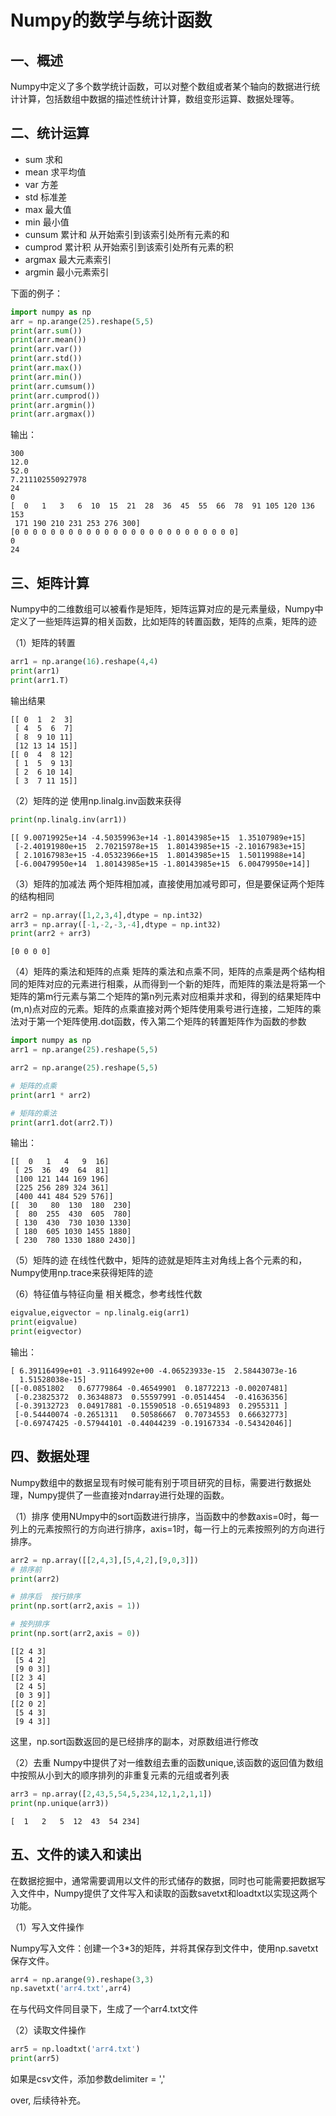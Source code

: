 # Numpy的数学与统计函数

## 一、概述
Numpy中定义了多个数学统计函数，可以对整个数组或者某个轴向的数据进行统计计算，包括数组中数据的描述性统计计算，数组变形运算、数据处理等。


## 二、统计运算
* sum 求和
* mean 求平均值
* var 方差
* std 标准差
* max 最大值
* min 最小值
* cunsum 累计和  从开始索引到该索引处所有元素的和
* cumprod 累计积 从开始索引到该索引处所有元素的积
* argmax 最大元素索引
* argmin 最小元素索引


下面的例子：
```python
import numpy as np
arr = np.arange(25).reshape(5,5)
print(arr.sum())
print(arr.mean())
print(arr.var())
print(arr.std())
print(arr.max())
print(arr.min())
print(arr.cumsum())
print(arr.cumprod())
print(arr.argmin())
print(arr.argmax())

```
输出：
```
300
12.0
52.0
7.211102550927978
24
0
[  0   1   3   6  10  15  21  28  36  45  55  66  78  91 105 120 136 153
 171 190 210 231 253 276 300]
[0 0 0 0 0 0 0 0 0 0 0 0 0 0 0 0 0 0 0 0 0 0 0 0 0]
0
24
```

## 三、矩阵计算
Numpy中的二维数组可以被看作是矩阵，矩阵运算对应的是元素量级，Numpy中定义了一些矩阵运算的相关函数，比如矩阵的转置函数，矩阵的点乘，矩阵的迹

（1）矩阵的转置
```python
arr1 = np.arange(16).reshape(4,4)
print(arr1)
print(arr1.T)

```
输出结果
```
[[ 0  1  2  3]
 [ 4  5  6  7]
 [ 8  9 10 11]
 [12 13 14 15]]
[[ 0  4  8 12]
 [ 1  5  9 13]
 [ 2  6 10 14]
 [ 3  7 11 15]]

```

（2）矩阵的逆
使用np.linalg.inv函数来获得

```python
print(np.linalg.inv(arr1))

```
```
[[ 9.00719925e+14 -4.50359963e+14 -1.80143985e+15  1.35107989e+15]
 [-2.40191980e+15  2.70215978e+15  1.80143985e+15 -2.10167983e+15]
 [ 2.10167983e+15 -4.05323966e+15  1.80143985e+15  1.50119988e+14]
 [-6.00479950e+14  1.80143985e+15 -1.80143985e+15  6.00479950e+14]]
```

（3）矩阵的加减法
两个矩阵相加减，直接使用加减号即可，但是要保证两个矩阵的结构相同

```python
arr2 = np.array([1,2,3,4],dtype = np.int32)
arr3 = np.array([-1,-2,-3,-4],dtype = np.int32)
print(arr2 + arr3)
```

```
[0 0 0 0]
```

（4）矩阵的乘法和矩阵的点乘
矩阵的乘法和点乘不同，矩阵的点乘是两个结构相同的矩阵对应的元素进行相乘，从而得到一个新的矩阵，而矩阵的乘法是将第一个矩阵的第m行元素与第二个矩阵的第n列元素对应相乘并求和，得到的结果矩阵中(m,n)点对应的元素。矩阵的点乘直接对两个矩阵使用乘号进行连接，二矩阵的乘法对于第一个矩阵使用.dot函数，传入第二个矩阵的转置矩阵作为函数的参数

```python
import numpy as np
arr1 = np.arange(25).reshape(5,5)

arr2 = np.arange(25).reshape(5,5)

# 矩阵的点乘
print(arr1 * arr2)

# 矩阵的乘法
print(arr1.dot(arr2.T))

```
输出：
```
[[  0   1   4   9  16]
 [ 25  36  49  64  81]
 [100 121 144 169 196]
 [225 256 289 324 361]
 [400 441 484 529 576]]
[[  30   80  130  180  230]
 [  80  255  430  605  780]
 [ 130  430  730 1030 1330]
 [ 180  605 1030 1455 1880]
 [ 230  780 1330 1880 2430]]
```


（5）矩阵的迹
在线性代数中，矩阵的迹就是矩阵主对角线上各个元素的和，Numpy使用np.trace来获得矩阵的迹


（6）特征值与特征向量
相关概念，参考线性代数

```python
eigvalue,eigvector = np.linalg.eig(arr1)
print(eigvalue)
print(eigvector)
```

输出：
```
[ 6.39116499e+01 -3.91164992e+00 -4.06523933e-15  2.58443073e-16
  1.51528038e-15]
[[-0.0851802   0.67779864 -0.46549901  0.18772213 -0.00207481]
 [-0.23825372  0.36348873  0.55597991 -0.0514454  -0.41636356]
 [-0.39132723  0.04917881 -0.15590518 -0.65194893  0.2955311 ]
 [-0.54440074 -0.2651311   0.50586667  0.70734553  0.66632773]
 [-0.69747425 -0.57944101 -0.44044239 -0.19167334 -0.54342046]]

```

## 四、数据处理
Numpy数组中的数据呈现有时候可能有别于项目研究的目标，需要进行数据处理，Numpy提供了一些直接对ndarray进行处理的函数。

（1）排序
使用NUmpy中的sort函数进行排序，当函数中的参数axis=0时，每一列上的元素按照行的方向进行排序，axis=1时，每一行上的元素按照列的方向进行排序。


```python
arr2 = np.array([[2,4,3],[5,4,2],[9,0,3]])
# 排序前
print(arr2)

# 排序后  按行排序
print(np.sort(arr2,axis = 1))

# 按列排序
print(np.sort(arr2,axis = 0))

```

```
[[2 4 3]
 [5 4 2]
 [9 0 3]]
[[2 3 4]
 [2 4 5]
 [0 3 9]]
[[2 0 2]
 [5 4 3]
 [9 4 3]]
```

这里，np.sort函数返回的是已经排序的副本，对原数组进行修改

（2）去重
Numpy中提供了对一维数组去重的函数unique,该函数的返回值为数组中按照从小到大的顺序排列的非重复元素的元组或者列表

```python
arr3 = np.array([2,43,5,54,5,234,12,1,2,1,1])
print(np.unique(arr3))

```

```
[  1   2   5  12  43  54 234]
```

## 五、文件的读入和读出
在数据挖掘中，通常需要调用以文件的形式储存的数据，同时也可能需要把数据写入文件中，Numpy提供了文件写入和读取的函数savetxt和loadtxt以实现这两个功能。


（1）写入文件操作

Numpy写入文件：创建一个3*3的矩阵，并将其保存到文件中，使用np.savetxt保存文件。

```python
arr4 = np.arange(9).reshape(3,3)
np.savetxt('arr4.txt',arr4)
```
在与代码文件同目录下，生成了一个arr4.txt文件


（2）读取文件操作
```python
arr5 = np.loadtxt('arr4.txt')
print(arr5)
```

如果是csv文件，添加参数delimiter = ','


over, 后续待补充。





